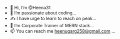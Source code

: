 - 👋 Hi, I’m @Heena31
- 👀 I’m passionate about coding...
- ✍️ I have urge to learn to reach on peak...
- 🌱 I’m Corporate Trainer of MERN stack...
- 📫 You can reach me  heenugarg258@gmail.com ...

<!---
Heena31/Heena31 is a ✨ special ✨ repository because its `README.md` (this file) appears on your GitHub profile.
You can click the Preview link to take a look at your changes.
--->
